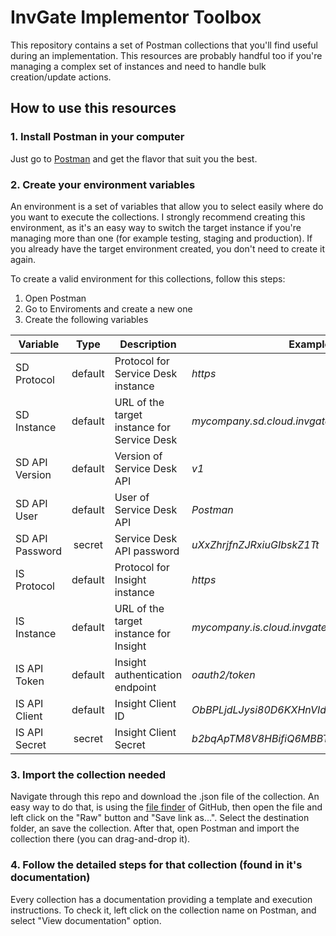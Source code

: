 # InvGate Implementor Toolbox

This repository contains a set of Postman collections that you'll find useful during an implementation. This resources are probably handful too if you're managing a complex set of instances and need to handle bulk creation/update actions.


## How to use this resources

### 1. Install Postman in your computer

Just go to [Postman](https://www.postman.com/downloads/) and get the flavor that suit you the best.


### 2. Create your environment variables
An environment is a set of variables that allow you to select easily where do you want to execute the collections. I strongly recommend creating this environment, as it's an easy way to switch the target instance if you're managing more than one (for example testing, staging and production). If you already have the target environment created, you don't need to create it again.

To create a valid environment for this collections, follow this steps:
1. Open Postman
2. Go to Enviroments and create a new one
3. Create the following variables

| Variable | Type | Description | Example |
| -------- | :----: | ----------- | ------- |
| SD Protocol | default | Protocol for Service Desk instance | *https* |
| SD Instance | default | URL of the target instance for Service Desk | *mycompany.sd.cloud.invgate.net* |
| SD API Version | default | Version of Service Desk API | *v1* |
| SD API User | default | User of Service Desk API | *Postman* |
| SD API Password | secret | Service Desk API password | *uXxZhrjfnZJRxiuGIbskZ1Tt* |
| IS Protocol | default | Protocol for Insight instance | *https* |
| IS Instance | default | URL of the target instance for Insight | *mycompany.is.cloud.invgate.net* |
| IS API Token | default | Insight authentication endpoint | *oauth2/token* |
| IS API Client | default | Insight Client ID | *ObBPLjdLJysi80D6KXHnVIdzhzT7QkVL453iKdLa* |
| IS API Secret | secret | Insight Client Secret | *b2bqApTM8V8HBifiQ6MBBTeZ2wU...* |


### 3. Import the collection needed

Navigate through this repo and download the .json file of the collection. An easy way to do that, is using the [file finder](../../find/main) of GitHub, then open the file and left click on the "Raw" button and "Save link as...". Select the destination folder, an save the collection. After that, open Postman and import the collection there (you can drag-and-drop it).


### 4. Follow the detailed steps for that collection (found in it's documentation)

Every collection has a documentation providing a template and execution instructions. To check it, left click on the collection name on Postman, and select "View documentation" option. 
